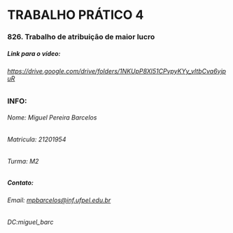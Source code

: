 


# TRABALHO PRÁTICO 4
### 826. Trabalho de atribuição de maior lucro

##### Link para o vídeo:
###### <https://drive.google.com/drive/folders/1NKUpP8Xl51CPvpyKYy_vItbCva6vjpuR>

### INFO:
###### Nome: Miguel Pereira Barcelos
###### Matricula: 21201954
###### Turma: M2
##### Contato:
###### Email: mpbarcelos@inf.ufpel.edu.br 
###### DC:miguel_barc
